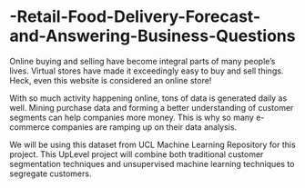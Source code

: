 # -Retail-Food-Delivery-Forecast-and-Answering-Business-Questions

Online buying and selling have become integral parts of many people’s lives. Virtual stores have made it exceedingly easy to buy and sell things. Heck, even this website is considered an online store!

With so much activity happening online, tons of data is generated daily as well. Mining purchase data and forming a better understanding of customer segments can help companies more money. This is why so many e-commerce companies are ramping up on their data analysis.

We will be using this dataset from UCL Machine Learning Repository for this project. This UpLevel project will combine both traditional customer segmentation techniques and unsupervised machine learning techniques to segregate customers.
